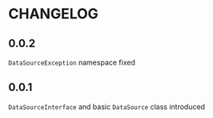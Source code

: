 # CHANGELOG

## 0.0.2
`DataSourceException` namespace fixed

## 0.0.1

`DataSourceInterface` and basic `DataSource` class introduced
